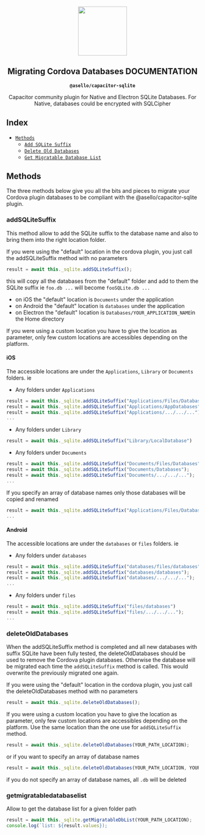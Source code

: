 <p align="center"><br><img src="https://user-images.githubusercontent.com/236501/85893648-1c92e880-b7a8-11ea-926d-95355b8175c7.png" width="128" height="128" /></p>
<h2 align="center">Migrating Cordova Databases DOCUMENTATION</h2>
<p align="center"><strong><code>@asello/capacitor-sqlite</code></strong></p>
<p align="center">
  Capacitor community plugin for Native and Electron SQLite Databases. For Native, databases could be encrypted with SQLCipher</p>

## Index

- [`Methods`](#methods)
  - [`Add SQLite Suffix`](#addsqlitesuffix)
  - [`Delete Old Databases`](#deleteolddatabases)
  - [`Get Migratable Database List`](#getmigratabledatabaselist)

## Methods

The three methods below give you all the bits and pieces to migrate your Cordova plugin databases to be compliant with the @asello/capacitor-sqlite plugin.

### addSQLiteSuffix

This method allow to add the SQLite suffix to the database name and also to bring them into the right location folder.

If you were using the "default" location in the cordova plugin, you just call the addSQLiteSuffix method with no parameters

```ts
result = await this._sqlite.addSQLiteSuffix();
```

this will copy all the databases from the "default" folder and add to them the SQLite suffix ie `foo.db ...` will become `fooSQLite.db ...`

- on iOS the "default" location is `Documents` under the application
- on Android the "default" location is `databases` under the application
- on Electron the "default" location is `Databases/YOUR_APPLICATION_NAME`in the Home directory

If you were using a custom location you have to give the location as parameter, only few custom locations are accessibles depending on the platform.

#### iOS

The accessible locations are under the `Applications`, `Library` or `Documents` folders. ie

- Any folders under `Applications`

```ts
result = await this._sqlite.addSQLiteSuffix("Applications/Files/Databases")
result = await this._sqlite.addSQLiteSuffix("Applications/AppDatabases");
result = await this._sqlite.addSQLiteSuffix("Applications/.../.../...");
...
```
- Any folders under `Library`

```ts
result = await this._sqlite.addSQLiteSuffix("Library/LocalDatabase")
```

- Any folders under `Documents`

```ts
result = await this._sqlite.addSQLiteSuffix("Documents/Files/Databases")
result = await this._sqlite.addSQLiteSuffix("Documents/Databases");
result = await this._sqlite.addSQLiteSuffix("Documents/.../.../...");
...
```

If you specify an array of database names only those databases will be copied and renamed

```ts
result = await this._sqlite.addSQLiteSuffix("Applications/Files/Databases", ["test1.db", "test2.db", ... ]);
...
```
#### Android

The accessible locations are under the `databases` or `files` folders. ie

- Any folders under `databases`

```ts
result = await this._sqlite.addSQLiteSuffix("databases/files/databases")
result = await this._sqlite.addSQLiteSuffix("databases/databases");
result = await this._sqlite.addSQLiteSuffix("databases/.../.../...");
...
```

- Any folders under `files`

```ts
result = await this._sqlite.addSQLiteSuffix("files/databases")
result = await this._sqlite.addSQLiteSuffix("files/.../.../...");
...
```

### deleteOldDatabases

When the addSQLiteSuffix method is completed and all new databases with suffix SQLite have been fully tested, the deleteOldDatabases should be used to remove the Cordova plugin databases. Otherwise the database will be migrated each time the `addSQLiteSuffix` method is called. This would overwrite the previously migrated one again.

If you were using the "default" location in the cordova plugin, you just call the deleteOldDatabases method with no parameters

```ts
result = await this._sqlite.deleteOldDatabases();
```

If you were using a custom location you have to give the location as parameter, only few custom locations are accessibles depending on the platform. Use the same location than the one use for `addSQLiteSuffix` method.

```ts
result = await this._sqlite.deleteOldDatabases(YOUR_PATH_LOCATION);
```
or if you want to specify an array of database names
```ts
result = await this._sqlite.deleteOldDatabases(YOUR_PATH_LOCATION, YOUR_DB_NAME_LIST);
```
if you do not specify an array of database names, all `.db` will be deleted

### getmigratabledatabaselist

Allow to get the database list for a given folder path

```ts
result = await this._sqlite.getMigratableDbList(YOUR_PATH_LOCATION);
console.log(`list: ${result.values});
```
